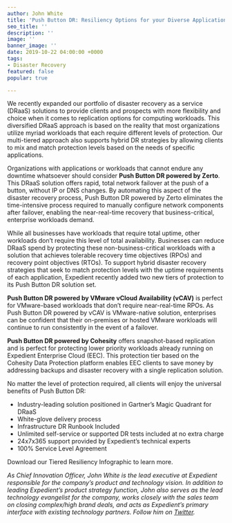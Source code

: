 ```yaml
---
author: John White
title: 'Push Button DR: Resiliency Options for your Diverse Application Portfolio'
seo_title: ''
description: ''
image: ''
banner_image: ''
date: 2019-10-22 04:00:00 +0000
tags:
- Disaster Recovery
featured: false
popular: true

---
```

We recently expanded our portfolio of disaster recovery as a service (DRaaS) solutions to provide clients and prospects with more flexibility and choice when it comes to replication options for computing workloads. This diversified DRaaS approach is based on the reality that most organizations utilize myriad workloads that each require different levels of protection. Our multi-tiered approach also supports hybrid DR strategies by allowing clients to mix and match protection levels based on the needs of specific applications.

Organizations with applications or workloads that cannot endure any downtime whatsoever should consider **Push Button DR powered by Zerto**. This DRaaS solution offers rapid, total network failover at the push of a button, without IP or DNS changes. By automating this aspect of the disaster recovery process, Push Button DR powered by Zerto eliminates the time-intensive process required to manually configure network components after failover, enabling the near-real-time recovery that business-critical, enterprise workloads demand.

While all businesses have workloads that require total uptime, other workloads don’t require this level of total availability. Businesses can reduce DRaaS spend by protecting these non-business-critical workloads with a solution that achieves tolerable recovery time objectives (RPOs) and recovery point objectives (RTOs). To support hybrid disaster recovery strategies that seek to match protection levels with the uptime requirements of each application, Expedient recently added two new tiers of protection to its Push Button DR solution set.

**Push Button DR powered by VMware vCloud Availability (vCAV)** is perfect for VMware-based workloads that don’t require near-real-time RPOs. As Push Button DR powered by vCAV is VMware-native solution, enterprises can be confident that their on-premises or hosted VMware workloads will continue to run consistently in the event of a failover.

**Push Button DR powered by Cohesity** offers snapshot-based replication and is perfect for protecting lower priority workloads already running on Expedient Enterprise Cloud (EEC). This protection tier based on the Cohesity Data Protection platform enables EEC clients to save money by addressing backups and disaster recovery with a single replication solution.

No matter the level of protection required, all clients will enjoy the universal benefits of Push Button DR:

* Industry-leading solution positioned in Gartner’s Magic Quadrant for DRaaS
* White-glove delivery process
* Infrastructure DR Runbook Included
* Unlimited self-service or supported DR tests included at no extra charge
* 24x7x365 support provided by Expedient’s technical experts
* 100% Service Level Agreement

Download our Tiered Resiliency Infographic to learn more.

_As Chief Innovation Officer, John White is the lead executive at Expedient responsible for the company’s product and technology vision. In addition to leading Expedient’s product strategy function, John also serves as the lead technology evangelist for the company, works closely with the sales team on closing complex/high brand deals, and acts as Expedient’s primary interface with existing technology partners. Follow him on_ [_Twitter_](https://twitter.com/johna_white)_._